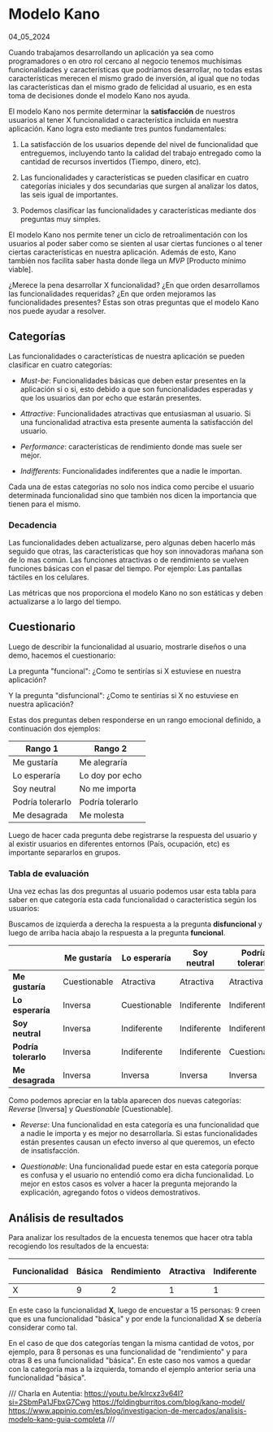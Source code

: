 # Modelo Kano
04_05_2024

Cuando trabajamos desarrollando un aplicación ya sea como programadores o en otro rol cercano al negocio tenemos muchísimas funcionalidades y características que podríamos desarrollar, no todas estas características merecen el mismo grado de inversión, al igual que no todas las características dan el mismo grado de felicidad al usuario, es en esta toma de decisiones donde el modelo Kano nos ayuda.

El modelo Kano nos permite determinar la **satisfacción** de nuestros usuarios al tener X funcionalidad o característica incluida en nuestra aplicación. Kano logra esto mediante tres puntos fundamentales:

1. La satisfacción de los usuarios depende del nivel de funcionalidad que entreguemos, incluyendo tanto la calidad del trabajo entregado como la cantidad de recursos invertidos (Tiempo, dinero, etc).

2. Las funcionalidades y características se pueden clasificar en cuatro categorías iniciales y dos secundarias que surgen al analizar los datos, las seis igual de importantes.

3. Podemos clasificar las funcionalidades y características mediante dos preguntas muy simples.

El modelo Kano nos permite tener un ciclo de retroalimentación con los usuarios al poder saber como se sienten al usar ciertas funciones o al tener ciertas características en nuestra aplicación. Además de esto, Kano también nos facilita saber hasta donde llega un *MVP* [Producto mínimo viable].

¿Merece la pena desarrollar X funcionalidad? ¿En que orden desarrollamos las funcionalidades requeridas? ¿En que orden mejoramos las funcionalidades presentes? Estas son otras preguntas que el modelo Kano nos puede ayudar a resolver.

## Categorías

Las funcionalidades o características de nuestra aplicación se pueden clasificar en cuatro categorías:

* *Must-be*: Funcionalidades básicas que deben estar presentes en la aplicación si o si, esto debido a que son funcionalidades esperadas y que los usuarios dan por echo que estarán presentes.

* *Attractive*: Funcionalidades atractivas que entusiasman al usuario. Si una funcionalidad atractiva esta presente aumenta la satisfacción del usuario.

* *Performance*: características de rendimiento donde mas suele ser mejor.

* *Indifferents*: Funcionalidades indiferentes que a nadie le importan.

Cada una de estas categorías no solo nos indica como percibe el usuario determinada funcionalidad sino que también nos dicen la importancia que tienen para el mismo.

### Decadencia

Las funcionalidades deben actualizarse, pero algunas deben hacerlo más seguido que otras, las características que hoy son innovadoras mañana son de lo mas común. Las funciones atractivas o de rendimiento se vuelven funciones básicas con el pasar del tiempo. Por ejemplo: Las pantallas táctiles en los celulares.

Las métricas que nos proporciona el modelo Kano no son estáticas y deben actualizarse a lo largo del tiempo.

## Cuestionario

Luego de describir la funcionalidad al usuario, mostrarle diseños o una demo, hacemos el cuestionario:

La pregunta "funcional": ¿Como te sentirías si X estuviese en nuestra aplicación? 

Y la pregunta "disfuncional": ¿Como te sentirías si X no estuviese en nuestra aplicación?

Estas dos preguntas deben responderse en un rango emocional definido, a continuación dos ejemplos:

| Rango 1 | Rango 2 |
|--|--|
| Me gustaría | Me alegraría |
| Lo esperaría  | Lo doy por echo |
| Soy neutral | No me importa |
| Podría tolerarlo | Podría tolerarlo |
| Me desagrada | Me molesta |

Luego de hacer cada pregunta debe registrarse la respuesta del usuario y al existir usuarios en diferentes entornos (País, ocupación, etc) es importante separarlos en grupos.

### Tabla de evaluación

Una vez echas las dos preguntas al usuario podemos usar esta tabla para saber en que categoría esta cada funcionalidad o característica según los usuarios:

Buscamos de izquierda a derecha la respuesta a la pregunta **disfuncional** y luego de arriba hacia abajo la respuesta a la pregunta **funcional**.

|  | Me gustaría | Lo esperaría | Soy neutral | Podría tolerarlo | Me desagrada |
|--|--|--|--|--|--|
| **Me gustaría** | Cuestionable | Atractiva | Atractiva | Atractiva | Rendimiento |
| **Lo esperaría** | Inversa | Cuestionable | Indiferente | Indiferente | Básica |
| **Soy neutral** | Inversa | Indiferente | Indiferente | Indiferente | Básica |
| **Podría tolerarlo** | Inversa | Indiferente | Indiferente | Cuestionable | Básica |
| **Me desagrada** | Inversa | Inversa | Inversa | Inversa | Cuestionable |

Como podemos apreciar en la tabla aparecen dos nuevas categorías: *Reverse* [Inversa] y *Questionable* [Cuestionable].

* *Reverse*: Una funcionalidad en esta categoría es una funcionalidad que a nadie le importa y es mejor no desarrollarla. Si estas funcionalidades están presentes causan un efecto inverso al que queremos, un efecto de insatisfacción.

* *Questionable*: Una funcionalidad puede estar en esta categoría porque es confusa y el usuario no entendió como era dicha funcionalidad. Lo mejor en estos casos es volver a hacer la pregunta mejorando la explicación, agregando fotos o videos demostrativos.

## Análisis de resultados

Para analizar los resultados de la encuesta tenemos que hacer otra tabla recogiendo los resultados de la encuesta:

| Funcionalidad | Básica | Rendimiento | Atractiva | Indiferente |  | Cuestionable | Total | Categoría final |
|--|--|--|--|--|--|--|--|--|
| X | 9 | 2 | 1 | 1 |  | 2 | 15 | Básica |

En este caso la funcionalidad **X**, luego de encuestar a 15 personas: 9 creen que es una funcionalidad "básica" y por ende la funcionalidad **X** se debería considerar como tal.

En el caso de que dos categorías tengan la misma cantidad de votos, por ejemplo, para 8 personas es una funcionalidad de "rendimiento" y para otras 8 es una funcionalidad "básica". En este caso nos vamos a quedar con la categoría mas a la izquierda, tomando el ejemplo anterior seria una funcionalidad "básica".

///
Charla en Autentia: https://youtu.be/kIrcxz3v64I?si=2SbmPa1JFbxG7Cwg
https://foldingburritos.com/blog/kano-model/
https://www.appinio.com/es/blog/investigacion-de-mercados/analisis-modelo-kano-guia-completa
///